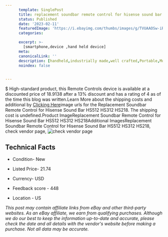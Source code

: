 ```yaml
---
      template: SinglePost
      title: replacement soundbar remote control for hisense sound bar hs512 hs312 hs218
      status: Published
      date: '2023-02-11'
      featuredImage: 'https://i.ebayimg.com/thumbs/images/g/TVUAAOSw-iRjss4T/s-l225.jpg'
      categories: 

      excerpt: >-
        [smartphone,device ,hand held device]
      meta:
      canonicalLink: ''
      description: [handheld,industrially made,well crafted,Portable,Mobile,Compact,Convenient,Lightweight,Maneuverable,Man-portable,Miniature,Carriable,Hand-held,Light,Holdable,Transportable,Mobile device,Pocket-sized,On-the-go,Wireless,Cordless,Compact size,Convenient size, smartphone,device ,hand held device]
      noindex: false

        
---
```

$
    High-standard product, this Remote Controls device is available at a discounted price of 18.9138 after a 13% discount and has a rating of 4 as of the time this blog was written.Learn More about the shipping costs and additional by [Clicking Here](https://www.ebay.com/itm/354491692024?hash=item528959f3f8%3Ag%3ATVUAAOSw-iRjss4T&mkevt=1&mkcid=1&mkrid=711-53200-19255-0&campid=%253CePNCampaignId%253E&customid=%253CreferenceId%253E&toolid=10049)image urls for the Replacement Soundbar Remote Control for Hisense Sound Bar HS512 HS312 HS218. The shipping cost is undefined.Product ImageReplacement Soundbar Remote Control for Hisense Sound Bar HS512 HS312 HS218Additional ImagesReplacement Soundbar Remote Control for Hisense Sound Bar HS512 HS312 HS218, check vendor page, ![check vendor page](https://origin-galleryplus.ebayimg.com/ws/web/354491692024_2_0_1/225x225.jpg,https://origin-galleryplus.ebayimg.com/ws/web/354491692024_3_0_1/225x225.jpg,https://origin-galleryplus.ebayimg.com/ws/web/354491692024_4_0_1/225x225.jpg,https://origin-galleryplus.ebayimg.com/ws/web/354491692024_5_0_1/225x225.jpg,https://origin-galleryplus.ebayimg.com/ws/web/354491692024_6_0_1/225x225.jpg)
    
    

 ## Technical Facts 



     
      

 - Condition- New 


      

 - Listed Price- 21.74 


      

 - Currency- USD 


      

 - Feedback score - 448 


      

 - Location - US 


      
      

 *_This post may contain affiliate links from eBay and other third-party websites. As an eBay affiliate, we earn from qualifying purchases. Although we do our best to keep the information up-to-date and accurate, please check the date and all details with the vendor's website before making a purchase. Not all data may be accurate._*



    
    
    
    
    